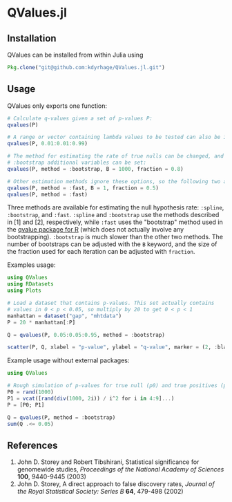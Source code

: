 # QValues.jl
## Installation
QValues can be installed from within Julia using
```julia
Pkg.clone("git@github.com:kdyrhage/QValues.jl.git")
```

## Usage
QValues only exports one function:
```julia
# Calculate q-values given a set of p-values P:
qvalues(P)

# A range or vector containing lambda values to be tested can also be included:
qvalues(P, 0.01:0.01:0.99)

# The method for estimating the rate of true nulls can be changed, and for
# :bootstrap additional variables can be set:
qvalues(P, method = :bootstrap, B = 1000, fraction = 0.8)

# Other estimation methods ignore these options, so the following two are equivalent:
qvalues(P, method = :fast, B = 1, fraction = 0.5)
qvalues(P, method = :fast)
```

Three methods are available for estimating the null hypothesis rate: ```:spline```, ```:bootstrap```, and ```:fast```. ```:spline``` and ```:bootstrap``` use the methods described in [1] and [2], respectively, while ```:fast``` uses the "bootstrap" method used in the [qvalue package for R](https://github.com/StoreyLab/qvalue/) (which does not actually involve any bootstrapping). ```:bootstrap``` is much slower than the other two methods. The number of bootstraps can be adjusted with the ```B``` keyword, and the size of the fraction used for each iteration can be adjusted with ```fraction```.

Examples usage:
```julia
using QValues
using RDatasets
using Plots

# Load a dataset that contains p-values. This set actually contains
# values in 0 < p < 0.05, so multiply by 20 to get 0 < p < 1
manhattan = dataset("gap", "mhtdata")
P = 20 * manhattan[:P]

Q = qvalues(P, 0.05:0.05:0.95, method = :bootstrap)

scatter(P, Q, xlabel = "p-value", ylabel = "q-value", marker = (2, :black))
```

Example usage without external packages:
```julia
using QValues

# Rough simulation of p-values for true null (p0) and true positives (p1)
P0 = rand(1000)
P1 = vcat([rand(div(1000, 2i)) / i^2 for i in 4:9]...)
P = [P0; P1]

Q = qvalues(P, method = :bootstrap)
sum(Q .<= 0.05)
```

## References
1. John D. Storey and Robert Tibshirani, Statistical significance for genomewide studies, *Proceedings of the National Academy of Sciences* **100**, 9440-9445 (2003)
2. John D. Storey, A direct approach to false discovery rates, *Journal of the Royal Statistical Society: Series B* **64**, 479-498 (2002)
